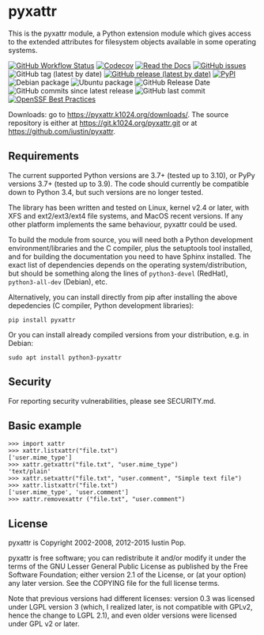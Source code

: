 # pyxattr

This is the pyxattr module, a Python extension module which gives access
to the extended attributes for filesystem objects available in some
operating systems.

[![GitHub Workflow Status](https://img.shields.io/github/actions/workflow/status/iustin/pyxattr/ci.yml?branch=main)](https://github.com/iustin/pyxattr/actions/workflows/ci.yml)
[![Codecov](https://img.shields.io/codecov/c/github/iustin/pyxattr)](https://codecov.io/gh/iustin/pyxattr)
[![Read the Docs](https://img.shields.io/readthedocs/pyxattr)](https://pyxattr.readthedocs.io/en/latest/?badge=latest)
[![GitHub issues](https://img.shields.io/github/issues/iustin/pyxattr)](https://github.com/iustin/pyxattr/issues)
![GitHub tag (latest by date)](https://img.shields.io/github/v/tag/iustin/pyxattr)
[![GitHub release (latest by date)](https://img.shields.io/github/v/release/iustin/pyxattr)](https://github.com/iustin/pyxattr/releases)
[![PyPI](https://img.shields.io/pypi/v/pyxattr)](https://pypi.org/project/pyxattr/)
![Debian package](https://img.shields.io/debian/v/python-pyxattr)
![Ubuntu package](https://img.shields.io/ubuntu/v/python-pyxattr)
![GitHub Release Date](https://img.shields.io/github/release-date/iustin/pyxattr)
![GitHub commits since latest release](https://img.shields.io/github/commits-since/iustin/pyxattr/latest)
![GitHub last commit](https://img.shields.io/github/last-commit/iustin/pyxattr)
[![OpenSSF Best Practices](https://bestpractices.coreinfrastructure.org/projects/7236/badge)](https://bestpractices.coreinfrastructure.org/projects/7236)

Downloads: go to <https://pyxattr.k1024.org/downloads/>. The source
repository is either at <https://git.k1024.org/pyxattr.git> or at
<https://github.com/iustin/pyxattr>.

## Requirements

The current supported Python versions are 3.7+ (tested up to 3.10), or
PyPy versions 3.7+ (tested up to 3.9). The code should currently be
compatible down to Python 3.4, but such versions are no longer tested.

The library has been written and tested on Linux, kernel v2.4 or
later, with XFS and ext2/ext3/ext4 file systems, and MacOS recent
versions. If any other platform implements the same behaviour,
pyxattr could be used.

To build the module from source, you will need both a Python
development environment/libraries and the C compiler, plus the
setuptools tool installed, and for building the documentation you need
to have Sphinx installed. The exact list of dependencies depends on
the operating system/distribution, but should be something along the
lines of `python3-devel` (RedHat), `python3-all-dev` (Debian), etc.

Alternatively, you can install directly from pip after installing the
above depedencies (C compiler, Python development libraries):

    pip install pyxattr

Or you can install already compiled versions from your distribution,
e.g. in Debian:

    sudo apt install python3-pyxattr

## Security

For reporting security vulnerabilities, please see SECURITY.md.

## Basic example

    >>> import xattr
    >>> xattr.listxattr("file.txt")
    ['user.mime_type']
    >>> xattr.getxattr("file.txt", "user.mime_type")
    'text/plain'
    >>> xattr.setxattr("file.txt", "user.comment", "Simple text file")
    >>> xattr.listxattr("file.txt")
    ['user.mime_type', 'user.comment']
    >>> xattr.removexattr ("file.txt", "user.comment")

## License

pyxattr is Copyright 2002-2008, 2012-2015 Iustin Pop.

pyxattr is free software; you can redistribute it and/or modify it under the
terms of the GNU Lesser General Public License as published by the Free
Software Foundation; either version 2.1 of the License, or (at your option) any
later version. See the COPYING file for the full license terms.

Note that previous versions had different licenses: version 0.3 was licensed
under LGPL version 3 (which, I realized later, is not compatible with GPLv2,
hence the change to LGPL 2.1), and even older versions were licensed under GPL
v2 or later.
